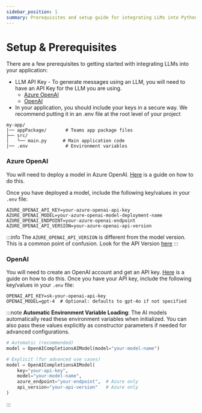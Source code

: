 ```yaml
---
sidebar_position: 1
summary: Prerequisites and setup guide for integrating LLMs into Python Teams AI applications, including API keys and configuration.
---
```


# Setup & Prerequisites

There are a few prerequisites to getting started with integrating LLMs into your application:

- LLM API Key - To generate messages using an LLM, you will need to have an API Key for the LLM you are using.
  - [Azure OpenAI](https://azure.microsoft.com/en-us/products/ai-services/openai-service)
  - [OpenAI](https://platform.openai.com/)
- In your application, you should include your keys in a secure way. We recommend putting it in an .env file at the root level of your project

```
my-app/
|── appPackage/       # Teams app package files
├── src/
│   └── main.py      # Main application code
|── .env              # Environment variables
```

### Azure OpenAI

You will need to deploy a model in Azure OpenAI. [Here](https://learn.microsoft.com/en-us/azure/ai-services/openai/how-to/create-resource?pivots=web-portal#deploy-a-model 'Azure OpenAI Model Deployment Guide') is a guide on how to do this.

Once you have deployed a model, include the following key/values in your `.env` file:

```env
AZURE_OPENAI_API_KEY=your-azure-openai-api-key
AZURE_OPENAI_MODEL=your-azure-openai-model-deployment-name
AZURE_OPENAI_ENDPOINT=your-azure-openai-endpoint
AZURE_OPENAI_API_VERSION=your-azure-openai-api-version
```

:::info
The `AZURE_OPENAI_API_VERSION` is different from the model version. This is a common point of confusion. Look for the API Version [here](https://learn.microsoft.com/en-us/azure/ai-services/openai/reference?WT.mc_id=AZ-MVP-5004796 'Azure OpenAI API Reference')
:::

### OpenAI

You will need to create an OpenAI account and get an API key. [Here](https://platform.openai.com/docs/quickstart/build-your-application 'OpenAI Quickstart Guide') is a guide on how to do this.
Once you have your API key, include the following key/values in your `.env` file:

```env
OPENAI_API_KEY=sk-your-openai-api-key
OPENAI_MODEL=gpt-4  # Optional: defaults to gpt-4o if not specified
```

:::note
**Automatic Environment Variable Loading**: The AI models automatically read these environment variables when initialized. You can also pass these values explicitly as constructor parameters if needed for advanced configurations.

```python
# Automatic (recommended)
model = OpenAICompletionsAIModel(model="your-model-name")

# Explicit (for advanced use cases)
model = OpenAICompletionsAIModel(
    key="your-api-key",
    model="your-model-name",
    azure_endpoint="your-endpoint",  # Azure only
    api_version="your-api-version"   # Azure only
)
```
:::

